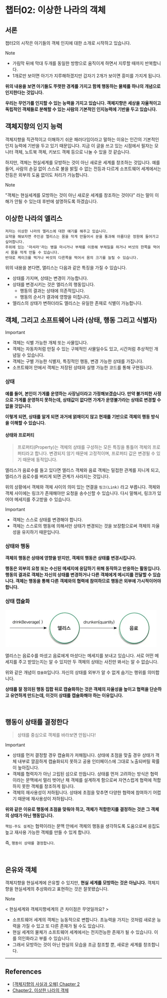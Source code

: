 # 챕터02: 이상한 나라의 객체

## 서론

챕터2의 시작은 아기들의 객체 인지에 대한 소개로 시작하고 있습니다.

> [!NOTE]
>
> - 가림막 뒤에 막대 두개를 동일한 방향으로 움직이게 하면서 지루할 때까지 반복합니다.
> - 1개로만 보이면 아기가 지루해하겠지만 갑자기 2개가 보이면 흥미를 가지게 됩니다.

**위의 내용을 보면 아기들도 뚜렷한 경계를 가지고 함께 행동하는 물체를 하나의 개념으로 인지한다는 것입니다.**

**우리는 무언가를 인지할 수 있는 능력을 가지고 있습니다. 객체지향은 세상을 자율적이고 독립적인 객체들로 분해할 수 있는 사람의 기본적인 인지능력에 기반을 두고 있습니다.**

## 객체지향의 인지 능력

객체지향을 직관적이고 이해하기 쉬운 패러다임이라고 말하는 이유는 인간의 기본적인 인지 능력에 기반을 두고 있기 때문입니다. 지금 이 글을 쓰고 있는 시점에서 필자는 모니터 객체, 노트북 객체, 키보드 객체 등으로 나눌 수 있을 것 같습니다.

하지만, 객체는 현실세계를 모방하는 것이 아닌 새로운 세계를 창조하는 것입니다. 예를 들어, 사람의 손길 없이 스스로 불을 밝힐 수 없는 전등과 다르게 소프트웨어 세계에서는 전등은 외부의 도움 없이도 처리가 가능합니다.

> [!NOTE]
>
> "객체는 현실세계를 모방하는 것이 아닌 새로운 세계를 창조하는 것이다" 라는 말이 이해가 안될 수 있는데 후반에 설명하도록 하겠습니다.

## 이상한 나라의 앨리스

```
저자는 이상한 나라의 엘리스에 대한 얘기를 해주고 있습니다.
요약을 해보자면 주인공 엘리스는 몸을 작게 만들어서 문을 통과해 아름다운 정원에 들어가고 싶어합니다.
주위에 있는 '마셔라'라는 병을 마시거나 부채를 이용해 부채질을 하거나 버섯의 한쪽을 먹어서 몸을 작게 만들 수 있습니다.
반대로 케이크를 먹거나 버섯의 다른쪽을 먹어서 몸의 크기를 늘릴 수 있습니다.
```

위의 내용을 본다면, 앨리스는 다음과 같은 특징을 가질 수 있습니다.

- 상태를 가지며, 상태는 변경이 가능합니다.
- 상태를 변경시키는 것은 엘리스의 행동입니다.
   - 행동의 결과는 상태에 의존적입니다.
   - 행동의 순서가 결과에 영향을 미칩니다.
- 엘리스의 상태가 변하더라도 엘리스는 유일한 존재로 식별이 가능합니다.

## 객체, 그리고 소프트웨어 나라 (상태, 행동 그리고 식별자)

> [!IMPORTANT]
>
> - 객체는 식별 가능한 개체 또는 사물입니다.
> - 객체는 자동차처럼 만질 수 있는 구체적인 사물일수도 있고, 시간처럼 추상적인 개념일 수 있습니다.
> - 객체는 구별 가능한 식별자, 특징적인 행동, 변경 가능한 상태를 가집니다.
> - 소프트웨어 안에서 객체는 저장된 상태와 실행 가능한 코드를 통해 구현됩니다.

### 상태

**예를 들어, 본인이 가게를 운영하는 사장님이라고 가정해보겠습니다. 만약 불가피한 사정으로 가게를 운영하지 못하는데, 상태값이 없다면 가게가 운영불가라는 상태로 변경할 수 없을 것입니다.**

**이렇게 되면, 상태를 알게 되면 과거에 얽매이지 않고 현재를 기반으로 객체의 행동 방식을 이해할 수 있습니다.**

#### 상태와 프로퍼티

> 프로퍼티(Property)는 객체의 상태를 구성하는 모든 특징을 통틀어 객체의 프로퍼티라고 합니다. 변경되지 않기 때문에 고정적이며, 프로퍼티 값은 변경될 수 있기 때문에 동적입니다.

엘리스가 음료수를 들고 있다면 엘리스 객체와 음료 객체는 밀접한 관계를 지니게 되고, 엘리스가 음로수를 버리게 되면 관계가 사라지는 것입니다.

위의 상황에서 객체와 객체 사이의 의미 있는 연결을 `링크(Link)` 라고 부릅니다. 객체와 객체 사이에는 링크가 존재해야만 요청을 송수신할 수 있습니다. 다시 말해서, 링크가 있어야 메세지를 주고받을 수 있습니다.

> [!IMPORTANT]
>
> - 객체는 스스로 상태를 변경해야 합니다.
> - 객체는 스스로의 행동에 의해서만 상태가 변경되는 것을 보장함으로써 객체의 자율성을 유지하기 때문입니다.

### 상태와 행동

**객체의 행동은 상태에 영향을 받지만, 객체의 행동은 상태를 변경시킵니다.**

**행동은 외부의 요청 또는 수신된 메세지에 응답하기 위해 동작하고 반응하는 활동입니다. 행동의 결과로 객체는 자신의 상태를 변경하거나 다른 객체에게 메시지를 전달할 수 있습니다. 객체는 행동을 통해 다른 객체와의 협력에 참여하므로 행동은 외부에 가시적이어야 합니다.**

### 상태 캡슐화

![](./images/image.webp)

앨리스는 음료수를 마셨고 음료에게 마셨다는 메세지를 보내고 있습니다. 서로 어떤 메세지를 주고 받았는지는 알 수 있지만 두 객체의 상태는 사진만 봐서는 알 수 없습니다.

위와 같은 개념이 `캡슐화`입니다. 자신의 상태를 외부가 알 수 없게 숨기는 행위를 의미합니다.

**상태를 잘 정의된 행동 집합 뒤로 캡슐화하는 것은 객체의 자율성을 높이고 협력을 단순하고 유연하게 만드는데, 이것이 상태를 캡슐화해야 하는 이유입니다.**


<br/>

## 행동이 상태를 결정한다

> 상태를 중심으로 객체를 바라보면 안됩니다!

> [!IMPORTANT]
>
> - 상태를 먼저 결정할 경우 캡슐화가 저해됩니다. 상태에 초점을 맞출 경우 상태가 객체 내부로 깔끔하게 캡슐화되지 못하고 공용 인터페이스에 그대로 노출되버릴 확률이 높아집니다.
> - 객체를 협력자가 아닌 고립된 섬으로 만듭니다. 상태를 먼저 고려하는 방식은 협력이라는 문맥에서 멀리 벗어난 채 객체를 설계하게 함으로써 자연스럽게 협력에 적합하지 못한 객체를 창조하게 됩니다.
> - 객체의 재사용성이 저하됩니다. 상태에 초점을 맞추면 다양한 협력에 참여하기 어렵기 때문에 재사용성이 저하됩니다.

**위와 같은 이유로 행동에 초점을 맞춰야 하고, 객체가 적합한지를 결정하는 것은 그 객체의 상태가 아닌 행동입니다.**

`책임-주도 설계`는 협력이라는 문맥 안에서 객체의 행동을 생각하도록 도움으로써 응집도 높고 재사용 가능한 객체를 만들 수 있게 합니다.

즉, `행동이 상태를 결정합니다`.

<br/>

## 은유와 객체

객체지향을 현실세계에 은유할 수 있지만, **현실 세계를 모방하는 것은 아닙니다.** 객체지향을 현실세계의 추상화라고 표현하는 것은 잘못됐습니다.

> [!NOTE]
>
> < 현실세계와 객체지향세계의 큰 차이점은 무엇일까요? >
>
> - 소프트웨어 세계의 객체는 능동적으로 변합니다. 초능력을 가지는 것처럼 새로운 능력을 가질 수 있고 또 다른 존재가 될 수도 있습니다.
> - 현실 세계의 물체가 소프트웨어 세계에서는 전지전능한 존재가 될 수 있습니다. 이를 의인화라고 부를 수 있습니다.
> - 그래서 모방하는 것이 아닌 현실의 모습을 조금 참조할 뿐, 새로운 세계를 창조합니다.

---

## References

- [[객체지향의 사실과 오해] Chapter 2](https://changha-dev.tistory.com/172)
- [Chapter2. 이상한 나라의 객체](https://glass-milkshake-24b.notion.site/Chapter-2-f8d2d76ee89c487ba65fc2c8d870440b#67549c8088fa4f4687291082e8250705)